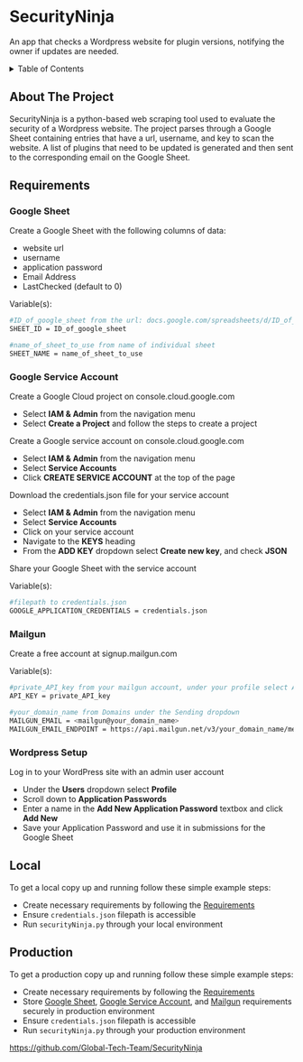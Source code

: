 # SecurityNinja

An app that checks a Wordpress website for plugin versions, notifying the owner if updates are needed.

<details>
  <summary>Table of Contents</summary>
  <ol>
    <li><a href="#about-the-project">About The Project</a></li>
    <li><a href="#requirements">Requirements</a></li>
      <ul>
        <li><a href="#google-sheet">Google Sheet</a></li>
        <li><a href="#google-service-account">Google Service Account</a></li>
        <li><a href="#mailgun">Mailgun</a></li>
        <li><a href="#wordpress-setup">Wordpress Setup</a></li>
      </ul>
    <li><a href="#local">Local</a></li>
    <li><a href="#production">Production</a></li>
  </ol>
</details>

## About The Project

SecurityNinja is a python-based web scraping tool used to evaluate the security of a Wordpress website. The project parses through a Google Sheet containing entries that have a url, username, and key to scan the website. A list of plugins that need to be updated is generated and then sent to the corresponding email on the Google Sheet.

## Requirements

### Google Sheet
   Create a Google Sheet with the following columns of data:
   - website url
   - username
   - application password
   - Email Address
   - LastChecked (default to 0)

   Variable(s):
   ```sh
   #ID_of_google_sheet from the url: docs.google.com/spreadsheets/d/ID_of_google_sheet/edit...
   SHEET_ID = ID_of_google_sheet
   
   #name_of_sheet_to_use from name of individual sheet
   SHEET_NAME = name_of_sheet_to_use
   ```
### Google Service Account
   Create a Google Cloud project on console.cloud.google.com
   - Select **IAM & Admin** from the navigation menu
   - Select **Create a Project** and follow the steps to create a project
   
   Create a Google service account on console.cloud.google.com
   - Select **IAM & Admin** from the navigation menu
   - Select **Service Accounts**
   - Click **CREATE SERVICE ACCOUNT** at the top of the page

   Download the credentials.json file for your service account
   - Select **IAM & Admin** from the navigation menu
   - Select **Service Accounts**
   - Click on your service account
   - Navigate to the **KEYS** heading
   - From the **ADD KEY** dropdown select **Create new key**, and check **JSON**

   Share your Google Sheet with the service account
   
   Variable(s):
   ```sh
   #filepath to credentials.json
   GOOGLE_APPLICATION_CREDENTIALS = credentials.json
   ```
### Mailgun
   Create a free account at signup.mailgun.com

   Variable(s):
   ```sh
   #private_API_key from your mailgun account, under your profile select API Keys
   API_KEY = private_API_key
   
   #your_domain_name from Domains under the Sending dropdown
   MAILGUN_EMAIL = <mailgun@your_domain_name>
   MAILGUN_EMAIL_ENDPOINT = https://api.mailgun.net/v3/your_domain_name/messages
   ```
### Wordpress Setup

Log in to your WordPress site with an admin user account
- Under the **Users** dropdown select **Profile**
- Scroll down to **Application Passwords**
- Enter a name in the **Add New Application Password** textbox and click **Add New**
- Save your Application Password and use it in submissions for the Google Sheet

## Local

To get a local copy up and running follow these simple example steps:
- Create necessary requirements by following the <a href="#requirements">Requirements</a>
- Ensure ```credentials.json``` filepath is accessible
- Run ```securityNinja.py``` through your local environment

## Production

To get a production copy up and running follow these simple example steps:
- Create necessary requirements by following the <a href="#requirements">Requirements</a>
- Store
<a href="#google-sheet">Google Sheet</a>,
<a href="#google-service-account">Google Service Account</a>, and
<a href="#mailgun">Mailgun</a> requirements securely in production environment
- Ensure ```credentials.json``` filepath is accessible
- Run ```securityNinja.py``` through your production environment

https://github.com/Global-Tech-Team/SecurityNinja
